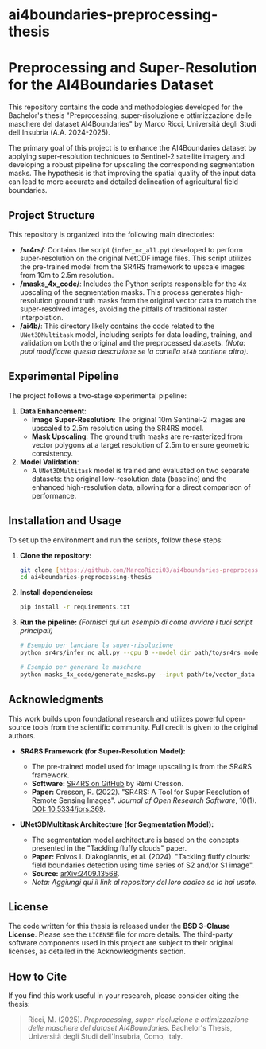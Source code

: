 # ai4boundaries-preprocessing-thesis

# Preprocessing and Super-Resolution for the AI4Boundaries Dataset

This repository contains the code and methodologies developed for the Bachelor's thesis "Preprocessing, super-risoluzione e ottimizzazione delle maschere del dataset AI4Boundaries" by Marco Ricci, Università degli Studi dell'Insubria (A.A. 2024-2025).

The primary goal of this project is to enhance the AI4Boundaries dataset by applying super-resolution techniques to Sentinel-2 satellite imagery and developing a robust pipeline for upscaling the corresponding segmentation masks. The hypothesis is that improving the spatial quality of the input data can lead to more accurate and detailed delineation of agricultural field boundaries.

## Project Structure

This repository is organized into the following main directories:

-   **/sr4rs/**: Contains the script (`infer_nc_all.py`) developed to perform super-resolution on the original NetCDF image files. This script utilizes the pre-trained model from the SR4RS framework to upscale images from 10m to 2.5m resolution.
-   **/masks_4x_code/**: Includes the Python scripts responsible for the 4x upscaling of the segmentation masks. This process generates high-resolution ground truth masks from the original vector data to match the super-resolved images, avoiding the pitfalls of traditional raster interpolation.
-   **/ai4b/**: This directory likely contains the code related to the `UNet3DMultitask` model, including scripts for data loading, training, and validation on both the original and the preprocessed datasets. *(Nota: puoi modificare questa descrizione se la cartella `ai4b` contiene altro)*.

## Experimental Pipeline

The project follows a two-stage experimental pipeline:

1.  **Data Enhancement**:
    -   **Image Super-Resolution**: The original 10m Sentinel-2 images are upscaled to 2.5m resolution using the SR4RS model.
    -   **Mask Upscaling**: The ground truth masks are re-rasterized from vector polygons at a target resolution of 2.5m to ensure geometric consistency.
2.  **Model Validation**:
    -   A `UNet3DMultitask` model is trained and evaluated on two separate datasets: the original low-resolution data (baseline) and the enhanced high-resolution data, allowing for a direct comparison of performance.

## Installation and Usage

To set up the environment and run the scripts, follow these steps:

1.  **Clone the repository:**
    ```bash
    git clone [https://github.com/MarcoRicci03/ai4boundaries-preprocessing-thesis](https://github.com/MarcoRicci03/ai4boundaries-preprocessing-thesis)
    cd ai4boundaries-preprocessing-thesis
    ```

2.  **Install dependencies:**
    ```bash
    pip install -r requirements.txt
    ```

3.  **Run the pipeline:**
    *(Fornisci qui un esempio di come avviare i tuoi script principali)*
    ```bash
    # Esempio per lanciare la super-risoluzione
    python sr4rs/infer_nc_all.py --gpu 0 --model_dir path/to/sr4rs_model --input_dir path/to/lr_images --output_path path/to/sr_images

    # Esempio per generare le maschere
    python masks_4x_code/generate_masks.py --input path/to/vector_data --output path/to/hr_masks
    ```

## Acknowledgments

This work builds upon foundational research and utilizes powerful open-source tools from the scientific community. Full credit is given to the original authors.

-   **SR4RS Framework (for Super-Resolution Model):**
    -   The pre-trained model used for image upscaling is from the SR4RS framework.
    -   **Software:** [SR4RS on GitHub](https://github.com/remicresson/sr4rs) by Rémi Cresson.
    -   **Paper:** Cresson, R. (2022). "SR4RS: A Tool for Super Resolution of Remote Sensing Images". *Journal of Open Research Software*, 10(1). [DOI: 10.5334/jors.369](http.doi.org/10.5334/jors.369).

-   **UNet3DMultitask Architecture (for Segmentation Model):**
    -   The segmentation model architecture is based on the concepts presented in the "Tackling fluffy clouds" paper.
    -   **Paper:** Foivos I. Diakogiannis, et al. (2024). "Tackling fluffy clouds: field boundaries detection using time series of S2 and/or S1 image".
    -   **Source:** [arXiv:2409.13568](https://arxiv.org/abs/2409.13568).
    -   *Nota: Aggiungi qui il link al repository del loro codice se lo hai usato.*

## License

The code written for this thesis is released under the **BSD 3-Clause License**. Please see the `LICENSE` file for more details. The third-party software components used in this project are subject to their original licenses, as detailed in the Acknowledgments section.

## How to Cite

If you find this work useful in your research, please consider citing the thesis:

> Ricci, M. (2025). *Preprocessing, super-risoluzione e ottimizzazione delle maschere del dataset AI4Boundaries*. Bachelor's Thesis, Università degli Studi dell'Insubria, Como, Italy.
